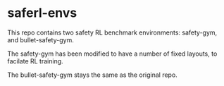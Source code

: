 # saferl-envs

This repo contains two safety RL benchmark environments: safety-gym, and bullet-safety-gym.

The safety-gym has been modified to have a number of fixed layouts, to facilate RL training.

The bullet-safety-gym stays the same as the original repo. 